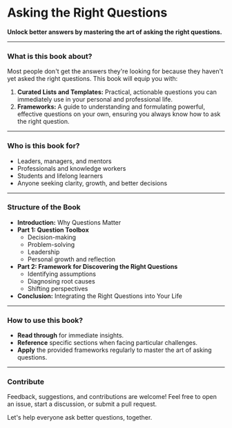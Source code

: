# Asking the Right Questions

**Unlock better answers by mastering the art of asking the right questions.**

---

### What is this book about?

Most people don't get the answers they're looking for because they haven't yet asked the right questions. This book will equip you with:

1. **Curated Lists and Templates:** Practical, actionable questions you can immediately use in your personal and professional life.
2. **Frameworks:** A guide to understanding and formulating powerful, effective questions on your own, ensuring you always know how to ask the right question.

---

### Who is this book for?

- Leaders, managers, and mentors
- Professionals and knowledge workers
- Students and lifelong learners
- Anyone seeking clarity, growth, and better decisions

---

### Structure of the Book

- **Introduction:** Why Questions Matter
- **Part 1: Question Toolbox**
  - Decision-making
  - Problem-solving
  - Leadership
  - Personal growth and reflection
- **Part 2: Framework for Discovering the Right Questions**
  - Identifying assumptions
  - Diagnosing root causes
  - Shifting perspectives
- **Conclusion:** Integrating the Right Questions into Your Life

---

### How to use this book?

- **Read through** for immediate insights.
- **Reference** specific sections when facing particular challenges.
- **Apply** the provided frameworks regularly to master the art of asking questions.

---

### Contribute

Feedback, suggestions, and contributions are welcome! Feel free to open an issue, start a discussion, or submit a pull request.

Let's help everyone ask better questions, together.
